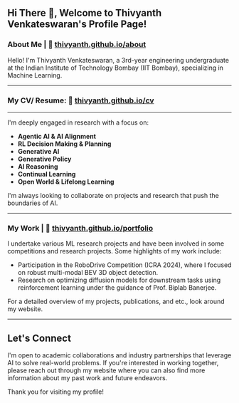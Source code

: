 
<!-- 
I have a profound passion for Machine Learning.

--- -->

## Hi There 👋, Welcome to Thivyanth Venkateswaran's Profile Page!

### About Me | 🔗 [thivyanth.github.io/about](https://thivyanth.github.io/about)
Hello! I'm Thivyanth Venkateswaran, a 3rd-year engineering undergraduate at the Indian Institute of Technology Bombay (IIT Bombay), specializing in Machine Learning.

---
### My CV/ Resume: 🔗 [thivyanth.github.io/cv](https://thivyanth.github.io/cv)
---
I'm deeply engaged in research with a focus on:
- **Agentic AI & AI Alignment**
- **RL Decision Making & Planning**
- **Generative AI**
- **Generative Policy**
- **AI Reasoning**
- **Continual Learning**
- **Open World & Lifelong Learning**

I'm always looking to collaborate on projects and research that push the boundaries of AI.

---

### My Work | 🔗 [thivyanth.github.io/portfolio](https://thivyanth.github.io/portfolio)
I undertake various ML research projects and have been involved in some competitions and research projects. Some highlights of my work include:
- Participation in the RoboDrive Competition (ICRA 2024), where I focused on robust multi-modal BEV 3D object detection.
- Research on optimizing diffusion models for downstream tasks using reinforcement learning under the guidance of Prof. Biplab Banerjee.

For a detailed overview of my projects, publications, and etc., look around my website.

---
## Let's Connect
I'm open to academic collaborations and industry partnerships that leverage AI to solve real-world problems. If you're interested in working together, please reach out through my website where you can also find more information about my past work and future endeavors.

Thank you for visiting my profile!

